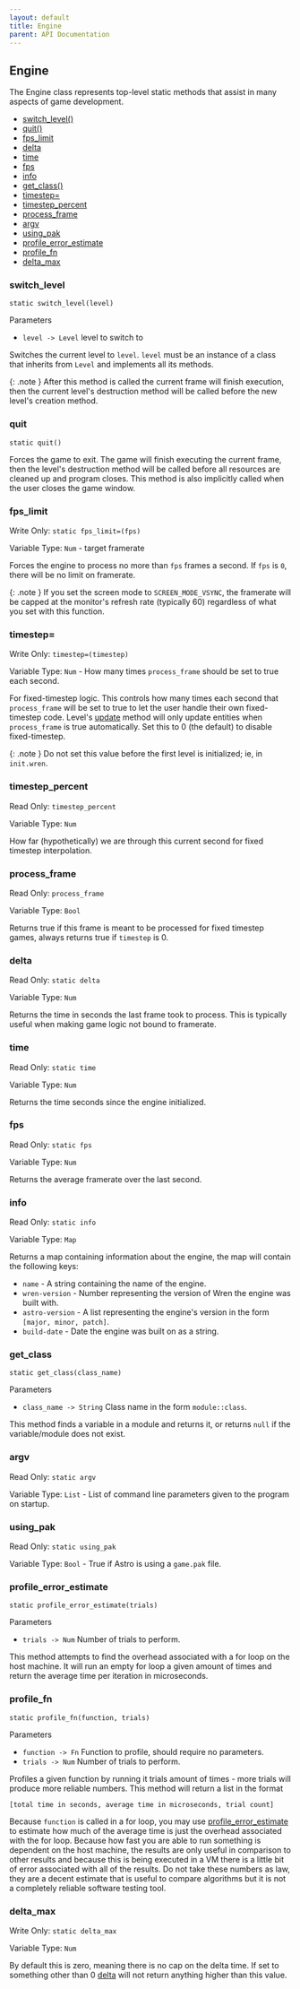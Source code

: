 ```yaml
---
layout: default
title: Engine
parent: API Documentation
---
```


## Engine
The Engine class represents top-level static methods that assist in many
aspects of game development.

 + [switch_level()](#switch_level)
 + [quit()](#quit)
 + [fps_limit](#fps_limit)
 + [delta](#delta)
 + [time](#time)
 + [fps](#fps)
 + [info](#info)
 + [get_class()](#get_class)
 + [timestep=](#timestep)
 + [timestep_percent](#timestep_percent)
 + [process_frame](#process_frame)
 + [argv](#argv)
 + [using_pak](#using_pak)
 + [profile_error_estimate](#profile_error_estimate)
 + [profile_fn](#profile_fn)
 + [delta_max](#delta_max)
 
### switch_level
`static switch_level(level)`

Parameters
 + `level -> Level` level to switch to

Switches the current level to `level`. `level` must be an instance of a class 
that inherits from `Level` and implements all its methods.

{: .note }
After this method is called the current frame will finish execution, then
the current level's destruction method will be called before the new level's
creation method.

### quit
`static quit()`

Forces the game to exit. The game will finish executing the current frame, then
the level's destruction method will be called before all resources are cleaned up
and program closes. This method is also implicitly called when the user closes
the game window.

### fps_limit
Write Only: `static fps_limit=(fps)`

Variable Type: `Num` - target framerate

Forces the engine to process no more than `fps` frames a second. If `fps` is `0`,
there will be no limit on framerate.

{: .note }
If you set the screen mode to `SCREEN_MODE_VSYNC`, the framerate will be
capped at the monitor's refresh rate (typically 60) regardless of what you set
with this function.

### timestep=
Write Only: `timestep=(timestep)`

Variable Type: `Num` - How many times `process_frame` should be set to true each second.
 
For fixed-timestep logic. This controls how many times each second that `process_frame` will be
set to true to let the user handle their own fixed-timestep code. Level's [update](Level#update)
method will only update entities when `process_frame` is true automatically. Set this to 0 (the default)
to disable fixed-timestep.

{: .note }
Do not set this value before the first level is initialized; ie, in `init.wren`.

### timestep_percent
Read Only: `timestep_percent`

Variable Type: `Num`

How far (hypothetically) we are through this current second for fixed timestep interpolation.

### process_frame
Read Only: `process_frame`

Variable Type: `Bool`

Returns true if this frame is meant to be processed for fixed timestep games, always returns true
if `timestep` is 0.

### delta
Read Only: `static delta`

Variable Type: `Num`

Returns the time in seconds the last frame took to process. This is typically useful
when making game logic not bound to framerate.

### time
Read Only: `static time`

Variable Type: `Num`

Returns the time seconds since the engine initialized.

### fps
Read Only: `static fps`

Variable Type: `Num`

Returns the average framerate over the last second.

### info
Read Only: `static info`

Variable Type: `Map`

Returns a map containing information about the engine, the map will contain the
following keys:
 + `name` - A string containing the name of the engine.
 + `wren-version` - Number representing the version of Wren the engine was built with.
 + `astro-version` - A list representing the engine's version in the form `[major, minor, patch]`.
 + `build-date` - Date the engine was built on as a string.

### get_class
`static get_class(class_name)`

Parameters
 + `class_name -> String` Class name in the form `module::class`.
 
This method finds a variable in a module and returns it, or returns `null` if the variable/module
does not exist.

### argv
Read Only: `static argv`

Variable Type: `List` - List of command line parameters given to the program on startup.

### using_pak
Read Only: `static using_pak`

Variable Type: `Bool` - True if Astro is using a `game.pak` file.

### profile_error_estimate
`static profile_error_estimate(trials)`

Parameters
 + `trials -> Num` Number of trials to perform.

This method attempts to find the overhead associated with a for loop on the host
machine. It will run an empty for loop a given amount of times and return the average
time per iteration in microseconds.

### profile_fn
`static profile_fn(function, trials)`

Parameters
 + `function -> Fn` Function to profile, should require no parameters.
 + `trials -> Num` Number of trials to perform.

Profiles a given function by running it trials amount of times - more trials will produce
more reliable numbers. This method will return a list in the format

    [total time in seconds, average time in microseconds, trial count]

Because `function` is called in a for loop, you may use
[profile_error_estimate](#profile_error_estimate) to estimate how much of the average time
is just the overhead associated with the for loop. Because how fast you are able to run
something is dependent on the host machine, the results are only useful in comparison to 
other results and because this is being executed in a VM there is a little bit of error
associated with all of the results. Do not take these numbers as law, they are a decent
estimate that is useful to compare algorithms but it is not a completely reliable software
testing tool.

### delta_max
Write Only: `static delta_max`

Variable Type: `Num`

By default this is zero, meaning there is no cap on the delta time. If set to something other than
0 [delta](#delta) will not return anything higher than this value.